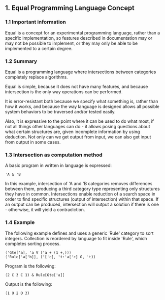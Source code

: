 ## 1. Equal Programming Language Concept
### 1.1 Important information
Equal is a concept for an experimental programming language, rather than a specific implementation, so features described in documentation may or may not be possible to implement, or they may only be able to be implemented to a certain degree.

### 1.2 Summary
Equal is a programming language where intersections between categories completely replace algorithms.

Equal is simple, because it does not have many features, and because intersection is the only way operations can be performed.

It is error-resistant both because we specify what something is, rather than how it works, and because the way language is designed allows all possible system behaviors to be traversed and/or tested easily.

Also, it is expressive to the point where it can be used to do what most, if not all things other languages can do - it allows posing questions about what certain structures are, given incomplete information by using deduction. Not only can we get output from input, we can also get input from output in some cases.

### 1.3 Intersection as computation method
A basic program in written in language is expressed:

    'A & 'B

In this example, intersection of 'A and 'B categories removes differences between them, producing a third category type representing only structures they have in common. Intersections enable reduction of a search space in order to find specific structures (output of intersection) within that space. If an output can be produced, intersection will output a solution if there is one - otherwise, it will yield a contradiction.

### 1.4 Example
The following example defines and uses a generic 'Rule' category to sort integers. Collection is reordered by language to fit inside 'Rule', which completes sorting process.

    ('Gte['a], 'a V ('a + (1 +,)))
    ('Rule['a['b]], ('['c], 't:'a['c] O, 't))

Program is the following:

    (2 C 3 C 1) & Rule[Gte['a]]

Output is the following:

    (1 O 2 O 3)